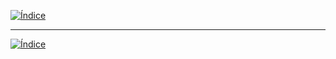[![Índice](https://img.shields.io/badge/_Ir_al_Índice--badge&logo=house&logoColor=white)](/docs/README.md)


































---

[![Índice](https://img.shields.io/badge/_Ir_al_Índice--badge&logo=house&logoColor=white)](/docs/README.md)